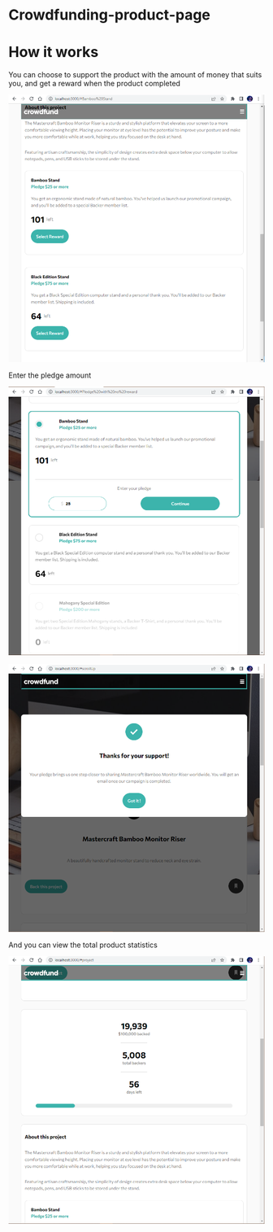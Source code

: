 # Crowdfunding-product-page 

# How it works

You can choose to support the product with the amount of money that suits you, and get a reward when the product completed

![alt text](./src/assets/screenshots/1.PNG)

Enter the pledge amount

![alt text](./src/assets/screenshots/2.PNG)

![alt text](./src/assets/screenshots/3.PNG)

And you can view the total product statistics


![alt text](./src/assets/screenshots/4.PNG)